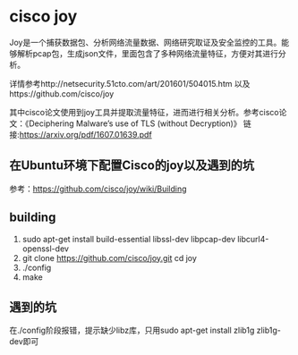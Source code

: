 # cisco joy

Joy是一个捕获数据包、分析网络流量数据、网络研究取证及安全监控的工具。能够解析pcap包，生成json文件，里面包含了多种网络流量特征，方便对其进行分析。

详情参考http://netsecurity.51cto.com/art/201601/504015.htm 以及https://github.com/cisco/joy 

其中cisco论文使用到joy工具并提取流量特征，进而进行相关分析。参考cisco论文：《Deciphering Malware’s use of TLS (without Decryption)》 链接:https://arxiv.org/pdf/1607.01639.pdf

## 在Ubuntu环境下配置Cisco的joy以及遇到的坑

参考：https://github.com/cisco/joy/wiki/Building

## building
1. sudo apt-get install build-essential libssl-dev libpcap-dev libcurl4-openssl-dev
2. git clone https://github.com/cisco/joy.git
   cd joy
3. ./config
4. make

## 遇到的坑
在./config阶段报错，提示缺少libz库，只用sudo apt-get install zlib1g zlib1g-dev即可
